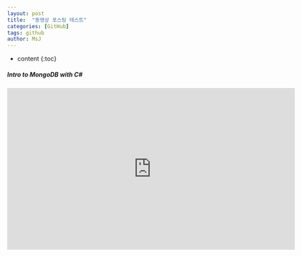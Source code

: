 ```yaml
---
layout: post
title:  "동영상 포스팅 테스트"
categories: [GitHub]
tags: github
author: MsJ
---
```


* content
{:toc}

##### Intro to MongoDB with C#
<iframe width="668px" height="376px" src="https://www.youtube.com/embed/69WBy4MHYUw" frameborder="0" allowfullscreen></iframe>
